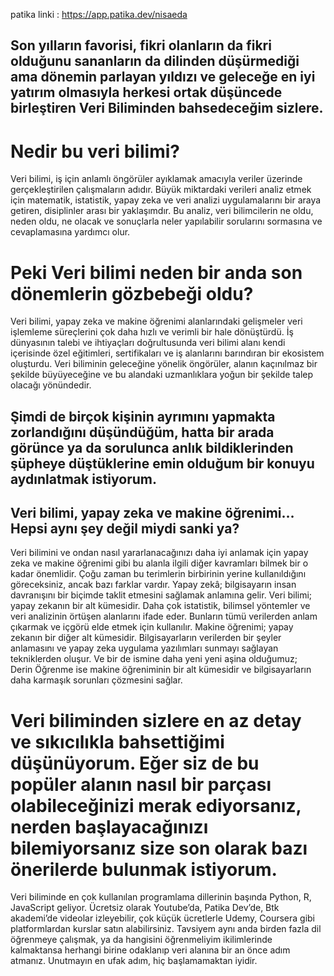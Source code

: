 patika linki : https://app.patika.dev/nisaeda
## Son yılların favorisi, fikri olanların da fikri olduğunu sananların da dilinden düşürmediği ama dönemin parlayan yıldızı ve geleceğe en iyi yatırım olmasıyla herkesi ortak düşüncede birleştiren Veri Biliminden bahsedeceğim sizlere.
# Nedir bu veri bilimi?
Veri bilimi, iş için anlamlı öngörüler ayıklamak amacıyla veriler üzerinde gerçekleştirilen çalışmaların adıdır. Büyük miktardaki verileri analiz etmek için matematik, istatistik, yapay zeka ve veri analizi uygulamalarını bir araya getiren, disiplinler arası bir yaklaşımdır. Bu analiz, veri bilimcilerin ne oldu, neden oldu, ne olacak ve sonuçlarla neler yapılabilir sorularını sormasına ve cevaplamasına yardımcı olur. 
# Peki Veri bilimi neden bir anda son dönemlerin gözbebeği oldu?
Veri bilimi, yapay zeka ve makine öğrenimi alanlarındaki gelişmeler veri işlemleme süreçlerini çok daha hızlı ve verimli bir hale dönüştürdü. İş dünyasının talebi ve ihtiyaçları doğrultusunda veri bilimi alanı kendi içerisinde özel eğitimleri, sertifikaları ve iş alanlarını barındıran bir ekosistem oluşturdu. Veri biliminin geleceğine yönelik öngörüler, alanın kaçınılmaz bir şekilde büyüyeceğine ve bu alandaki uzmanlıklara yoğun bir şekilde talep olacağı yönündedir.
## Şimdi de birçok kişinin ayrımını yapmakta zorlandığını düşündüğüm, hatta bir arada görünce ya da sorulunca anlık bildiklerinden şüpheye düştüklerine emin olduğum bir konuyu aydınlatmak istiyorum.
## Veri bilimi, yapay zeka ve makine öğrenimi… Hepsi aynı şey değil miydi sanki ya?
Veri bilimini ve ondan nasıl yararlanacağınızı daha iyi anlamak için yapay zeka ve makine öğrenimi gibi bu alanla ilgili diğer kavramları bilmek bir o kadar önemlidir. Çoğu zaman bu terimlerin birbirinin yerine kullanıldığını göreceksiniz, ancak bazı farklar vardır.
Yapay zekâ; bilgisayarın insan davranışını bir biçimde taklit etmesini sağlamak anlamına gelir.
Veri bilimi; yapay zekanın bir alt kümesidir. Daha çok istatistik, bilimsel yöntemler ve veri analizinin örtüşen alanlarını ifade eder. Bunların tümü verilerden anlam çıkarmak ve içgörü elde etmek için kullanılır.
Makine öğrenimi; yapay zekanın bir diğer alt kümesidir. Bilgisayarların verilerden bir şeyler anlamasını ve yapay zeka uygulama yazılımları sunmayı sağlayan tekniklerden oluşur.
Ve bir de ismine daha yeni yeni aşina olduğumuz;  
Derin Öğrenme ise makine öğreniminin bir alt kümesidir ve bilgisayarların daha karmaşık sorunları çözmesini sağlar. 
# Veri biliminden sizlere en az detay ve sıkıcılıkla bahsettiğimi düşünüyorum. Eğer siz de bu popüler alanın nasıl bir parçası olabileceğinizi merak ediyorsanız, nerden başlayacağınızı bilemiyorsanız size son olarak bazı önerilerde bulunmak istiyorum.
Veri biliminde en çok kullanılan programlama dillerinin başında Python, R, JavaScript geliyor. Ücretsiz olarak Youtube’da, Patika Dev’de, Btk akademi’de videolar izleyebilir, çok küçük ücretlerle Udemy, Coursera gibi platformlardan kurslar satın alabilirsiniz. Tavsiyem aynı anda birden fazla dil öğrenmeye çalışmak, ya da hangisini öğrenmeliyim ikilimlerinde kalmaktansa herhangi birine odaklanıp veri alanına bir an önce adım atmanız. Unutmayın en ufak adım, hiç başlamamaktan iyidir.

